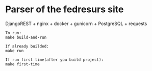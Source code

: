 # Parser of the fedresurs site


DjangoREST + nginx + docker + gunicorn + PostgreSQL + requests

```
To run:
make build-and-run

If already builded:
make run

If run first time(after you build project):
make first-time
```
